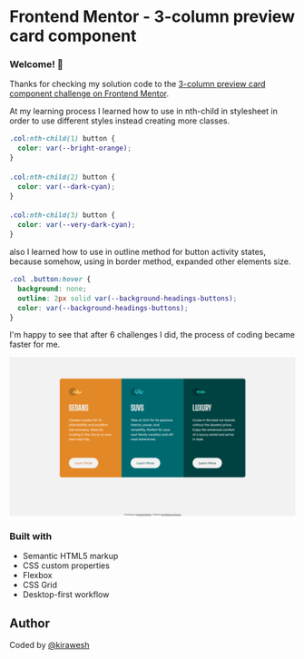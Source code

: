 # Frontend Mentor - 3-column preview card component

### Welcome! 👋

Thanks for checking my solution code to the [3-column preview card component challenge on Frontend Mentor](https://www.frontendmentor.io/challenges/3column-preview-card-component-pH92eAR2-).

At my learning process I learned how to use in nth-child in stylesheet in order to use different styles instead creating more classes.

```css
.col:nth-child(1) button {
  color: var(--bright-orange);
}

.col:nth-child(2) button {
  color: var(--dark-cyan);
}

.col:nth-child(3) button {
  color: var(--very-dark-cyan);
}
```

also I learned how to use in outline method for button activity states, because somehow, using in border method, expanded other elements size.

```css
.col .button:hover {
  background: none;
  outline: 2px solid var(--background-headings-buttons);
  color: var(--background-headings-buttons);
}
```
I'm happy to see that after 6 challenges I did, the process of coding became faster for me.

![](screenshot/Snapshot_2022-10-13_215009.png)

### Built with

- Semantic HTML5 markup
- CSS custom properties
- Flexbox
- CSS Grid
- Desktop-first workflow

## Author

Coded by <a href="https://www.frontendmentor.io/profile/kirawesh">@kirawesh</a>